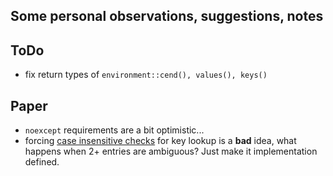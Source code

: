 ﻿Some personal observations, suggestions, notes
---

## ToDo
- fix return types of `environment::cend(), values(), keys()`


## Paper
- `noexcept` requirements are a bit optimistic...
- forcing [case insensitive checks](http://www.open-std.org/jtc1/sc22/wg21/docs/papers/2018/p1275r0.html#design-synopsis-environment) for key lookup is a **bad** idea, what happens when 2+ entries are ambiguous? Just make it implementation defined.
